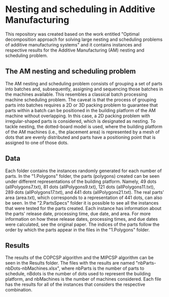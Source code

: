 # Nesting and scheduling in Additive Manufacturing
This repository was created based on the work entitled "Optimal decomposition approach for solving large nesting and scheduling problems of additive manufacturing systems" and it contains instances and respective results for the Additive Manufacturing (AM) nesting and scheduling problem.

## The AM nesting and scheduling problem
The AM nesting and scheduling problem consists of grouping a set of parts into batches and, subsequently, assigning and sequencing those batches in the machines available. This resembles a classical batch processing machine scheduling problem. The caveat is that the process of grouping parts into batches requires a 2D or 3D packing problem to guarantee that parts within a batch can be positioned in the building platform of the AM machine without overlapping. In this case, a 2D packing problem with irregular-shaped parts is considered, which is designated as nesting. To tackle nesting, the dotted-board model is used, where the building platform of the AM machines (i.e., the placement area) is represented by a mesh of dots that are evenly distributed and parts have a positioning point that is assigned to one of those dots.

## Data
Each folder contains the instances randomly generated for each number of parts. In the "1.Polygons" folder, the parts (polygons) created can be seen under different representations of the building platform. Namely, 49 dots (allPolygons7.txt), 81 dots (allPolygons9.txt), 121 dots (allPolygons11.txt), 289 dots (allPolygons17.txt), and 441 dots (allPolygons21.txt). The real parts' area (area.txt), which corresponds to a representation of 441 dots, can also be seen. In the "2.PartsSpecs" folder it is possible to see all the instances that were tested for the parts created. Each instance has information about the parts' release date, processing time, due date, and area. For more information on how these release dates, processing times, and due dates were calculated, see the original paper. The indices of the parts follow the order by which the parts appear in the files in the "1.Polygons" folder.

## Results
The results of the COPCSP algorithm and the MIPCSP algorithm can be seen in the Results folder. The files with the results are named "nbParts-nbDots-nbMachines.xlsx", where nbParts is the number of parts to schedule, nBdots is the number of dots used to represent the building platform, and nbMachines is the number of machines considered. Each file has the results for all of the instances that considers the respective combination.

